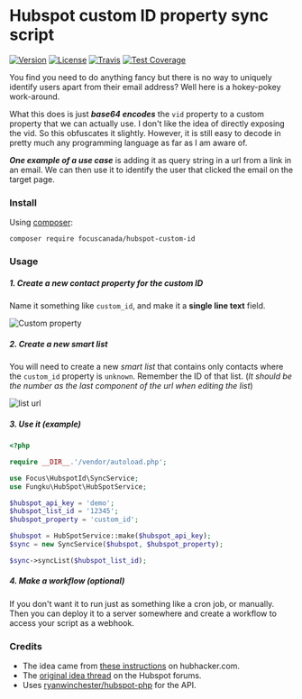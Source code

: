 # Hubspot custom ID property sync script
 [![Version](https://img.shields.io/packagist/v/focuscanada/hubspot-custom-id.svg?maxAge=2592000)](https://packagist.org/packages/focuscanada/hubspot-custom-id)
 [![License](https://img.shields.io/packagist/l/focuscanada/hubspot-custom-id.svg?maxAge=2592000)](https://github.com/focuscanada/hubspot-custom-id)
 [![Travis](https://travis-ci.org/focuscanada/hubspot-custom-id.svg?branch=master)](https://travis-ci.org/focuscanada/hubspot-custom-id)
 [![Test Coverage](https://codeclimate.com/github/focuscanada/hubspot-custom-id/badges/coverage.svg)](https://codeclimate.com/github/focuscanada/hubspot-custom-id/coverage)

You find you need to do anything fancy but there is no way to uniquely identify users apart from their
email address? Well here is a hokey-pokey work-around.

What this does is just ***base64 encodes*** the `vid` property to a custom property that we can actually use.
I don't like the idea of directly exposing the vid. So this obfuscates it slightly. However, it is still easy
to decode in pretty much any programming language as far as I am aware of.

***One example of a use case*** is adding it as query string in a url from a link in an email.
We can then use it to identify the user that clicked the email on the target page.

### Install

Using [composer](https://getcomposer.org/):

```
composer require focuscanada/hubspot-custom-id
```

### Usage

##### 1. Create a new contact property for the custom ID
Name it something like `custom_id`, and make it a **single line text** field.

![Custom property](https://s3-us-west-2.amazonaws.com/ryanwinchester/code/hubspot-custom-id/custom-property.png)

##### 2. Create a new smart list
You will need to create a new *smart list* that contains only contacts where the `custom_id` property is `unknown`.
Remember the ID of that list. (*It should be the number as the last component of the url when editing the list*)

![list url](https://s3-us-west-2.amazonaws.com/ryanwinchester/code/hubspot-custom-id/list-url.png)

##### 3. Use it (example)

```php
<?php

require __DIR__.'/vendor/autoload.php';

use Focus\HubspotId\SyncService;
use Fungku\HubSpot\HubSpotService;

$hubspot_api_key = 'demo';
$hubspot_list_id = '12345';
$hubspot_property = 'custom_id';

$hubspot = HubSpotService::make($hubspot_api_key);
$sync = new SyncService($hubspot, $hubspot_property);

$sync->syncList($hubspot_list_id);
```

##### 4. Make a workflow (optional)
If you don't want it to run just as something like a cron job, or manually. Then you can deploy
it to a server somewhere and create a workflow to access your script as a webhook.

### Credits

- The idea came from [these instructions](http://hubhacker.com/use-hubspot-vid-as-a-contact-property/) on hubhacker.com.
- The [original idea thread](http://ideas.hubspot.com/forums/76407-general-hubspot-ideas/suggestions/6243558-assign-unique-contact-id-or-use-the-vid-that-alre) on the Hubspot forums.
- Uses [ryanwinchester/hubspot-php](https://github.com/ryanwinchester/hubspot-php) for the API.
